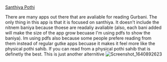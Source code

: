[Santhiya Pothi](https://santhiyapothi.xyz)

There are many apps out there that are avaliable for reading Gurbani.
The only thing in this app is that it is focused on santhiya. It doesn't
include the nitnem baniya because thoese are readaliy avaliable (also, each bani added will
make the size of the app grow becuase I'm using pdfs to show the baniya). Im using pdfs also
because some people prefere reading from them instead of regular gutke apps becuase
it makes it feel more like the physical pothi sahib. If you can read from a physical pothi sahib that is definetly the best. This is just another alternitive
![Screenshot_1640892623](https://user-images.githubusercontent.com/73843250/147863053-20302289-4bf7-4cb6-ab69-57452a94d421.png)
